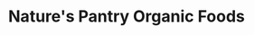 ---
title: "Nature's Pantry Organic Foods"
url: /parkville/natures-pantry-organic-foods/
shop: Gemüse & Obst
---